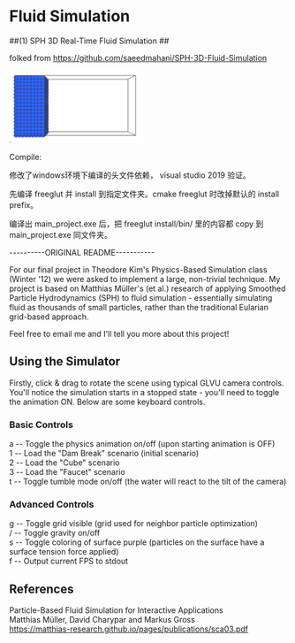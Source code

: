 # Fluid Simulation

##(1) SPH 3D Real-Time Fluid Simulation ##

folked from https://github.com/saeedmahani/SPH-3D-Fluid-Simulation

<p align="left">
    <img src="sph_demo.gif", width="240">
    <br>
</p>

Compile:

修改了windows环境下编译的头文件依赖， visual studio 2019 验证。

先编译 freeglut 并 install 到指定文件夹。cmake freeglut 时改掉默认的 install prefix。

编译出 main_project.exe 后，把 freeglut install/bin/ 里的内容都 copy 到 main_project.exe 同文件夹。


----------ORIGINAL README-----------

For our final project in Theodore Kim's Physics-Based Simulation class (Winter '12) we were asked to implement a large, non-trivial technique. My project is based on Matthias Müller's (et al.) research of applying Smoothed Particle Hydrodynamics (SPH) to fluid simulation - essentially simulating fluid as thousands of small particles, rather than the traditional Eularian grid-based approach.

Feel free to email me and I'll tell you more about this project!

## Using the Simulator ##

Firstly, click & drag to rotate the scene using typical GLVU camera controls. You'll notice the simulation starts in a stopped state - you'll need to toggle the animation ON. Below are some keyboard controls.

### Basic Controls ###

a -- Toggle the physics animation on/off (upon starting animation is OFF)  
1 -- Load the "Dam Break" scenario (initial scenario)  
2 -- Load the "Cube" scenario  
3 -- Load the "Faucet" scenario  
t -- Toggle tumble mode on/off (the water will react to the tilt of the camera)  

### Advanced Controls ##
  
g -- Toggle grid visible (grid used for neighbor particle optimization)  
/ -- Toggle gravity on/off  
s -- Toggle coloring of surface purple (particles on the surface have a surface tension force applied)  
f -- Output current FPS to stdout  


## References ##

Particle-Based Fluid Simulation for Interactive Applications  
Matthias Müller, David Charypar and Markus Gross  
https://matthias-research.github.io/pages/publications/sca03.pdf